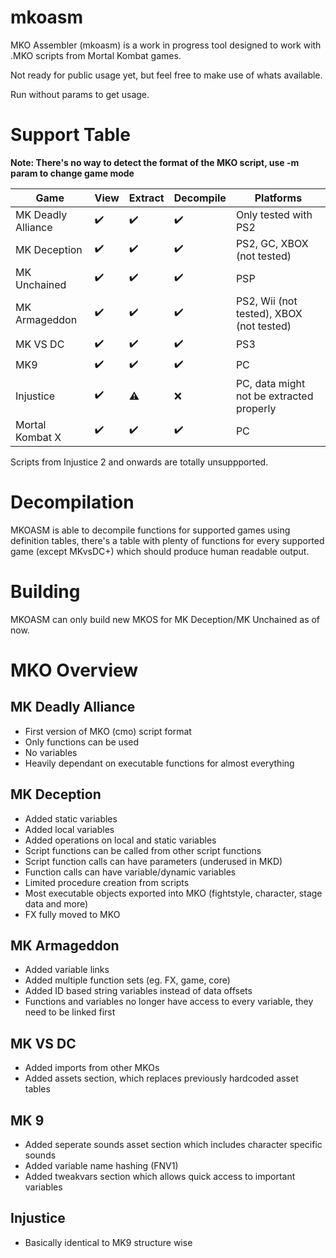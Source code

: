 ﻿# mkoasm

MKO Assembler (mkoasm) is a work in progress tool designed to work with .MKO scripts from Mortal Kombat games.

Not ready for public usage yet, but feel free to make use of whats available.

Run without params to get usage.


# Support Table

**Note: There's no way to detect the format of the MKO script, use -m param to change
game mode**


| Game | View | Extract | Decompile | Platforms |
|       ---       |       ---       |       ---       |       ---       |       ---       |
| MK Deadly Alliance | ✔️ | ✔️ | ✔️| Only tested with PS2 |
| MK Deception | ✔️ | ✔️ | ✔️| PS2, GC, XBOX (not tested) |
| MK Unchained | ✔️ | ✔️ | ✔️| PSP|
| MK Armageddon | ✔️ | ✔️ | ✔️|PS2, Wii (not tested), XBOX (not tested)|
| MK VS DC | ✔️ | ✔️ | ✔️|PS3|
| MK9 | ✔️ | ✔️ | ✔️| PC |
| Injustice | ✔️ | ⚠ | ❌| PC, data might not be extracted properly |
| Mortal Kombat X | ✔️ | ✔️ | ✔️| PC|

Scripts from Injustice 2 and onwards are totally unsuppported.


# Decompilation

MKOASM is able to decompile functions for supported games using definition tables, there's a table
with plenty of functions for every supported game (except MKvsDC+) which should produce human readable
output.


# Building

MKOASM can only build new MKOS for MK Deception/MK Unchained as of now.


# MKO Overview

## MK Deadly Alliance
 - First version of MKO (cmo) script format
 - Only functions can be used
 - No variables
 - Heavily dependant on executable functions for almost everything

## MK Deception
 - Added static variables
 - Added local variables
 - Added operations on local and static variables
 - Script functions can be called from other script functions
 - Script function calls can have parameters (underused in MKD)
 - Function calls can have variable/dynamic variables
 - Limited procedure creation from scripts
 - Most executable objects exported into MKO (fightstyle, character, stage data and more)
 - FX fully moved to MKO

## MK Armageddon
 - Added variable links
 - Added multiple function sets (eg. FX, game, core)
 - Added ID based string variables instead of data offsets
 - Functions and variables no longer have access to every variable, they need to be linked first
 
## MK VS DC
 - Added imports from other MKOs
 - Added assets section, which replaces previously hardcoded asset tables

## MK 9
 - Added seperate sounds asset section which includes character specific sounds
 - Added variable name hashing (FNV1)
 - Added tweakvars section which allows quick access to important variables

## Injustice
 - Basically identical to MK9 structure wise